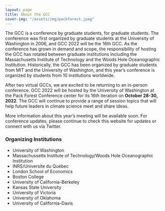 ```yaml
---
layout: page
title: About the GCC
cover-img: "/assets/img/packforest.jpeg"
---
```


The GCC is a conference by graduate students, for graduate students. The conference was first organized by graduate students at the University of Washington in 2006, and GCC 2022 will be the 16th GCC. As the conference has grown in demand and scope, the responsibility of hosting the GCC has rotated between graduate institutions including the Massachusetts Institute of Technology and the Woods Hole Oceanographic Institution. Historically, the GCC has been organized by graduate students from MIT and the University of Washington, and this year’s conference is organized by students from 10 institutions worldwide.

After two virtual GCCs, we are excited to be returning to an in-person conference. GCC 2022 will be hosted by the University of Washington at the Pack Forest Conference center for its 16th iteration on __October 28-30, 2022__.  The GCC will continue to provide a range of session topics that will help future leaders in climate science meet and share ideas.

More information about this year’s meeting will be available soon. For conference updates, please continue to check this website for updates or connect with us via Twitter.

### Organizing Institutions

- University of Washington
- Massachussetts Institute of Technology/Woods Hole Oceanographic Institution
- INRS/Universite du Québec
- London School of Economics
- Boston College
- University of California-Berkeley
- Kansas State University
- University of Victoria
- University of Oklahoma
- University of California-Davis